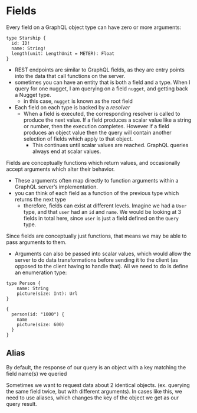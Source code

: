 
# Fields
Every field on a GraphQL object type can have zero or more arguments:
```
type Starship {
  id: ID!
  name: String!
  length(unit: LengthUnit = METER): Float
}
```
- REST endpoints are similar to GraphQL fields, as they are entry points into the data that call functions on the server.
- sometimes you can have an entity that is both a field and a type. When I query for one nugget, I am querying on a field `nugget`, and getting back a Nugget type.
	- in this case, `nugget` is known as the root field
- Each field on each type is backed by a *resolver*
	- When a field is executed, the corresponding resolver is called to produce the next value. If a field produces a scalar value like a string or number, then the execution completes. However if a field produces an object value then the query will contain another selection of fields which apply to that object. 
		- This continues until scalar values are reached. GraphQL queries always end at scalar values.

Fields are conceptually functions which return values, and occasionally accept arguments which alter their behavior.
- These arguments often map directly to function arguments within a GraphQL server’s implementation.
- you can think of each field as a function of the previous type which returns the next type
	- therefore, fields can exist at different levels. Imagine we had a `User` type, and that `user` had an `id` and `name`. We would be looking at 3 fields in total here, since `user` is just a field defined on the `Query` type. 

Since fields are conceptually just functions, that means we may be able to pass arguments to them. 
- Arguments can also be passed into scalar values, which would allow the server to do data transformations before sending it to the client (as opposed to the client having to handle that). All we need to do is define an enumeration type:
```
type Person {
	name: String
	picture(size: Int): Url
}

{
  person(id: "1000") {
    name
    picture(size: 600)
  }
}
```

## Alias
By default, the response of our query is an object with a key matching the field name(s) we queried

Sometimes we want to request data about 2 identical objects. (ex. querying the same field twice, but with different arguments). In cases like this, we need to use aliases, which changes the key of the object we get as our query result.

